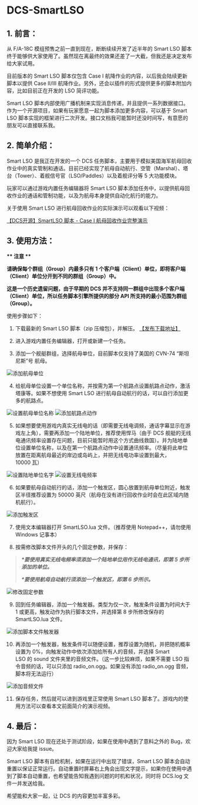 # DCS-SmartLSO

## 1. 前言：

从 F/A-18C 模组预售之前一直到现在，断断续续开发了近半年的 Smart LSO 脚本终于能够供大家使用了。虽然现在离最终的效果还差了一大截，但我还是决定发布给大家试用。

目前版本的 Smart LSO 脚本仅包含 Case I 航降作业的内容，以后我会陆续更新脚本以提供 Case II/III 航降作业。另外，还会以插件的形式提供更多的脚本附加内容，比如目前正在开发的 LSO 简评功能。

Smart LSO 脚本内部使用广播机制来实现消息传递，并且提供一系列数据接口。作为一个开源项目，如果有玩家愿意一起为脚本添加更多内容，可以基于 Smart LSO 脚本实现的框架进行二次开发。接口文档我可能暂时还没时间写，有意愿的朋友可以直接联系我。

## 2. 简单介绍：

Smart LSO 是我正在开发的一个 DCS 任务脚本，主要用于模拟美国海军航母回收作业中的真实管制和通话。目前已经实现了航母自动航行、空管（Marshal）、塔台（Tower）、着舰信号官（LSO/Paddles）以及着舰评分等 5 大功能模块。

玩家可以通过游戏内置任务编辑器将 Smart LSO 脚本添加任务中，以提供航母回收作业的通话和管制功能，以及为航母本身提供自动化航行的能力。

关于使用 Smart LSO 进行航母回收作业的实际演示可以观看以下视频：

[【DCS开源】SmartLSO 脚本 - Case I 航母回收作业完整演示](https://www.bilibili.com/video/av28686574)

## 3. 使用方法：

**\*\* 注意 \*\***

**请确保每个群组（Group）内最多只有 1 个客户端（Client）单位，即将客户端（Client）单位分开到不同的群组（Group）中。**

**这是一个历史遗留问题，由于早期的 DCS 并不支持同一群组中出现多个客户端（Client）单位，所以任务脚本引擎所提供的部分 API 所支持的最小范围为群组（Group）。**

使用步骤如下：

1. 下载最新的 Smart LSO 脚本（zip 压缩包），并解压。 [【发布下载地址】](https://github.com/Dennic/DCS-SmartLSO/releases)

2. 进入游戏内置任务编辑器，打开或新建一个任务。

3. 添加一个舰艇群组，选择航母单位，目前脚本仅支持了美国的 CVN-74 “斯坦尼斯”号 航母。

![添加航母单位](https://i0.hdslb.com/bfs/article/6cf6c79e2d351df717db20108b0eed6cab148df4.png@1320w_742h.webp)

4. 给航母单位设置一个单位名称，并按需为第一个航路点设置航路点动作，激活塔康等。如果不想使用 Smart LSO 进行航母自动航行的话，可以自行添加更多的航路点。

![设置航母单位名称](https://i0.hdslb.com/bfs/article/143dbd2082cbbd33f9e41b4229c4d85bb258f193.png@1320w_850h.webp)
![添加航路点动作](https://i0.hdslb.com/bfs/article/93e75ec9bd7522b0cd7dacc8720d158358d627d7.png@1274w_1178h.webp)

5. 如果想要使用游戏内真实无线电的话（即需要无线电调频，通话字幕显示在游戏左上角），需要再添加一个陆地单位，推荐使用悍马（由于 DCS 舰艇的无线电通讯频率设置存在问题，目前只能暂时用这个方式曲线救国）。并为陆地单位设置单位名称，以及在第一个航路点动作中设置通讯频率。（尽量将此单位放置在距离航母最近的岸边或岛屿上，并把无线电功率设置到最大，10000 瓦）

![设置陆地单位名字](https://i0.hdslb.com/bfs/article/4f62f2899eaa99f13895e1e8c0d608f25a283d7f.png@1260w_722h.webp)
![设置无线电频率](https://i0.hdslb.com/bfs/article/d0a3e1622e15ddd2aaa4f9f7d27d08d67d0cb4ec.png@1320w_588h.webp)

6. 如果要航母自动航行的话，添加一个触发区，圆心放置到航母单位附近，触发区半径推荐设置为 50000 英尺（航母在没有进行回收作业时会在此区域内随机航行）。

![添加触发区](https://i0.hdslb.com/bfs/article/78a04641ee5451d1c8cabc1b9dd555fd7909db2d.png@1320w_742h.webp)

7. 使用文本编辑器打开 SmartLSO.lua 文件。（推荐使用 Notepad++，请勿使用 Windows 记事本）

8. 按需修改脚本文件开头的几个固定参数，并保存：

> ***\*要使用真实无线电频率须添加一个陆地单位用作无线电通讯，即第 5 步所添加的单位。***
> 
> ***\*要使用航母自动航行须添加一个触发区，即第 6 步所示。***

![修改固定参数](https://i0.hdslb.com/bfs/article/2cd61d0a7ab516f1e9025e08e94d1311c5827c3a.png@904w_586h.webp)

9. 回到任务编辑器，添加一个触发器。类型为仅一次，触发条件设置为时间大于 1 或更高，触发动作为执行脚本文件，并选择第 8 步所修改保存的 SmartLSO.lua 文件。

![添加脚本文件触发器](https://i0.hdslb.com/bfs/article/a38f2415b8f7576e5b7310f92932032fc7909ade.png@1320w_644h.webp)

10. 再添加一个触发器，触发条件可以随便设置，推荐设置为随机，并把随机概率设置为 0%，向触发动作中依次添加给所有人的音频，并选择 Smart LSO 的 sound 文件夹里的音频文件。（这一步比较麻烦，如果不需要 LSO 指令音频的话，可以只添加 radio_on.ogg。如果没有添加 radio_on.ogg 音频，脚本将无法运行）

![添加音频文件](https://i0.hdslb.com/bfs/article/56692d8a240b237f7f0c681b285a194fac1fad28.png@1320w_682h.webp)

11. 保存任务，然后就可以进到游戏里正常使用 Smart LSO 脚本了。游戏内的使用方法可以查看本文前面简介的演示视频。

## 4. 最后：
因为 Smart LSO 现在还处于测试阶段，如果在使用中遇到了意料之外的 Bug，欢迎大家给我提 issue。

Smart LSO 脚本有自检机制，如果在运行中出现了错误，Smart LSO 脚本会自动重置以保证正常运行。自动重置时屏幕右上角会出现文字提示，如果你在使用中遇到了脚本自动重置，也希望能告知我遇到问题的时机和状况，同时将 DCS.log 文件一并发送给我。

希望能和大家一起，让 DCS 的内容更加丰富多彩。
